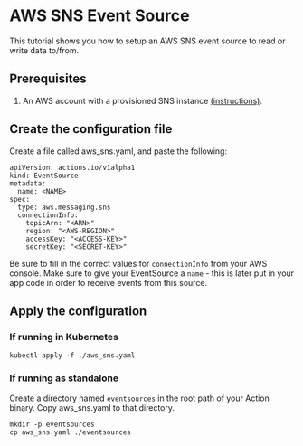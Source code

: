 # AWS SNS Event Source

This tutorial shows you how to setup an AWS SNS event source to read or write data to/from.

## Prerequisites

1. An AWS account with a provisioned SNS instance [(instructions)](https://docs.aws.amazon.com/sns/latest/dg/sns-getting-started.html).

## Create the configuration file

Create a file called aws_sns.yaml, and paste the following:

```
apiVersion: actions.io/v1alpha1
kind: EventSource
metadata:
  name: <NAME>
spec:
  type: aws.messaging.sns
  connectionInfo:
    topicArn: "<ARN>"
    region: "<AWS-REGION>"
    accessKey: "<ACCESS-KEY>"
    secretKey: "<SECRET-KEY>"
```

Be sure to fill in the correct values for ```connectionInfo``` from your AWS console.
Make sure to give your EventSource a ```name``` - this is later put in your app code in order to receive events from this source.

## Apply the configuration

### If running in Kubernetes

```
kubectl apply -f ./aws_sns.yaml
```

### If running as standalone

Create a directory named ```eventsources``` in the root path of your Action binary.
Copy aws_sns.yaml to that directory.

```
mkdir -p eventsources
cp aws_sns.yaml ./eventsources
```